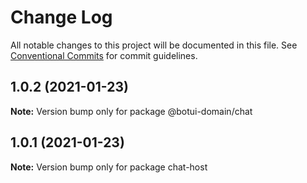 # Change Log

All notable changes to this project will be documented in this file.
See [Conventional Commits](https://conventionalcommits.org) for commit guidelines.

## 1.0.2 (2021-01-23)

**Note:** Version bump only for package @botui-domain/chat





## 1.0.1 (2021-01-23)

**Note:** Version bump only for package chat-host
